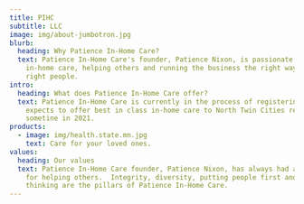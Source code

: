 ```yaml
---
title: PIHC
subtitle: LLC
image: img/about-jumbotron.jpg
blurb:
  heading: Why Patience In-Home Care?
  text: Patience In-Home Care's founder, Patience Nixon, is passionate about
    in-home care, helping others and running the business the right way with the
    right people.
intro:
  heading: What does Patience In-Home Care offer?
  text: Patience In-Home Care is currently in the process of registering, and
    expects to offer best in class in-home care to North Twin Cities residents
    sometine in 2021.
products:
  - image: img/health.state.mn.jpg
    text: Care for your loved ones.
values:
  heading: Our values
  text: Patience In-Home Care founder, Patience Nixon, has always had a passion
    for helping others.  Integrity, diversity, putting people first and forward
    thinking are the pillars of Patience In-Home Care.
---
```

